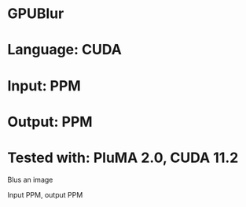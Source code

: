 # GPUBlur
# Language: CUDA
# Input: PPM
# Output: PPM
# Tested with: PluMA 2.0, CUDA 11.2

Blus an image 

Input PPM, output PPM
